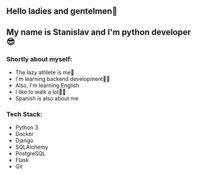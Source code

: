 ## Hello ladies and gentelmen👋 
## My name is Stanislav and I'm python developer:sunglasses:

### Shortly about myself:
* The lazy athlete is me:muscle:
* I'm learning backend development:man_technologist:
* Also, I'm learning English
* I like to walk a lot:walking_man:
* Spanish is also about me

### Tech Stack:
* Python 3
* Docker
* Django
* SQLAlchemy
* PostgreSQL
* Flask
* Git
